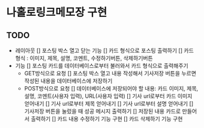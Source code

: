 # 나홀로링크메모장 구현
## TODO 
* 레이아웃
[] 포스팅 박스 열고 닫는 기능 
[] 카드 형식으로 포스팅 출력하기
  [] 카드 형식 : 이미지, 제목, 설명, 코멘트, 수정하기버튼, 삭제하기버튼
* 기능 
[] 포스팅 카드를 데이터베이스로부터 불러와서 카드 형식으로 출력해주기 
  - GET방식으로 요청 
[] 포스팅 박스 열고 내용 작성해서 기사저장 버튼을 누르면 작성된 내용을 데이터베이스에 저장하기 
  - POST방식으로 요청 
  [] 데이터베이스에 저장되어야 할 내용: 카드 이미지, 제목, 설명, 코멘트(사용자 입력), URL(사용자 입력)
    [] 기사 url로부터 카드 이미지 얻어내기 
    [] 기사 url로부터 제목 얻어내기 
    [] 기사 url로부터 설명 얻어내기 
  [] 기사저장 버튼을 눌렀을 때 성공 메시지 출력하기 
  [] 저장된 내용 카드로 만들어서 출력하기 
[] 카드 내용 수정하기 기능 구현 
[] 카드 삭제하기 기능 구현 
  
